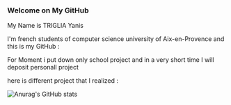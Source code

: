 ### Welcome on My GitHub
My Name is TRIGLIA Yanis

I'm french students of computer science university of Aix-en-Provence and this is my GitHub :

For Moment i put down only school project and in a very short time I will deposit personall project

here is different project that I realized :




![Anurag's GitHub stats](https://github-readme-stats.vercel.app/api?username=Yanis-TRIGLIA&theme=vision-friendly-dark&show_icons=true)
